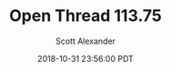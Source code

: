 ---
layout: podcast
title: "Open Thread 113.75"
author: Scott Alexander
description: https://slatestarcodex.com/2018/10/31/open-thread-113-75/
date: 2018-10-31 23:56:00 PDT
length: 79014
duration: 20
guid: open-thread-113-75
---